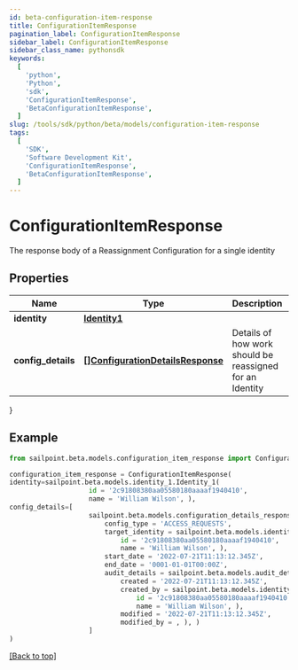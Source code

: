 ```yaml
---
id: beta-configuration-item-response
title: ConfigurationItemResponse
pagination_label: ConfigurationItemResponse
sidebar_label: ConfigurationItemResponse
sidebar_class_name: pythonsdk
keywords:
  [
    'python',
    'Python',
    'sdk',
    'ConfigurationItemResponse',
    'BetaConfigurationItemResponse',
  ]
slug: /tools/sdk/python/beta/models/configuration-item-response
tags:
  [
    'SDK',
    'Software Development Kit',
    'ConfigurationItemResponse',
    'BetaConfigurationItemResponse',
  ]
---
```


# ConfigurationItemResponse

The response body of a Reassignment Configuration for a single identity

## Properties

| Name | Type | Description | Notes |
| --- | --- | --- | --- |
| **identity** | [**Identity1**](identity1) |  | [optional] |
| **config_details** | [**[]ConfigurationDetailsResponse**](configuration-details-response) | Details of how work should be reassigned for an Identity | [optional] |

}

## Example

```python
from sailpoint.beta.models.configuration_item_response import ConfigurationItemResponse

configuration_item_response = ConfigurationItemResponse(
identity=sailpoint.beta.models.identity_1.Identity_1(
                    id = '2c91808380aa05580180aaaaf1940410',
                    name = 'William Wilson', ),
config_details=[
                    sailpoint.beta.models.configuration_details_response.ConfigurationDetailsResponse(
                        config_type = 'ACCESS_REQUESTS',
                        target_identity = sailpoint.beta.models.identity_1.Identity_1(
                            id = '2c91808380aa05580180aaaaf1940410',
                            name = 'William Wilson', ),
                        start_date = '2022-07-21T11:13:12.345Z',
                        end_date = '0001-01-01T00:00Z',
                        audit_details = sailpoint.beta.models.audit_details.AuditDetails(
                            created = '2022-07-21T11:13:12.345Z',
                            created_by = sailpoint.beta.models.identity_1.Identity_1(
                                id = '2c91808380aa05580180aaaaf1940410',
                                name = 'William Wilson', ),
                            modified = '2022-07-21T11:13:12.345Z',
                            modified_by = , ), )
                    ]
)

```

[[Back to top]](#)
